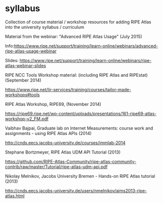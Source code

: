 
syllabus
========

Collection of course material / workshop resources for adding RIPE Atlas into the university syllabus / curriculum 



Material from the webinar: "Advanced RIPE Atlas Usage" (July 2015)

Info:https://www.ripe.net/support/training/learn-online/webinars/advanced-ripe-atlas-usage-webinar

Slides: https://www.ripe.net/support/training/learn-online/webinars/ripe-atlas-webinar-slides


RIPE NCC Tools Workshop material: (including RIPE Atlas and RIPEstat) (September 2014) 

https://www.ripe.net/lir-services/training/courses/tailor-made-workshops#tools


RIPE Atlas Workshop, RIPE69, (November 2014)

https://ripe69.ripe.net/wp-content/uploads/presentations/161-ripe69-atlas-workshop-v2_FM.pdf

Vaibhav Bajpai, Graduate lab on Internet Measurements: course work and assignments - using RIPE Atlas APIs (2014)

http://cnds.eecs.jacobs-university.de/courses/immlab-2014


Stephane Bortzmeyer, RIPE Atlas UDM API Tutorial (2013)  

https://github.com/RIPE-Atlas-Community/ripe-atlas-community-contrib/raw/master/Tutorial/ripe-atlas-udm-api.pdf


Nikolay Melnikov, Jacobs University Bremen - Hands-on RIPE Atlas tutorial (2013) 

http://cnds.eecs.jacobs-university.de/users/nmelnikov/aims2013-ripe-atlas.html 

